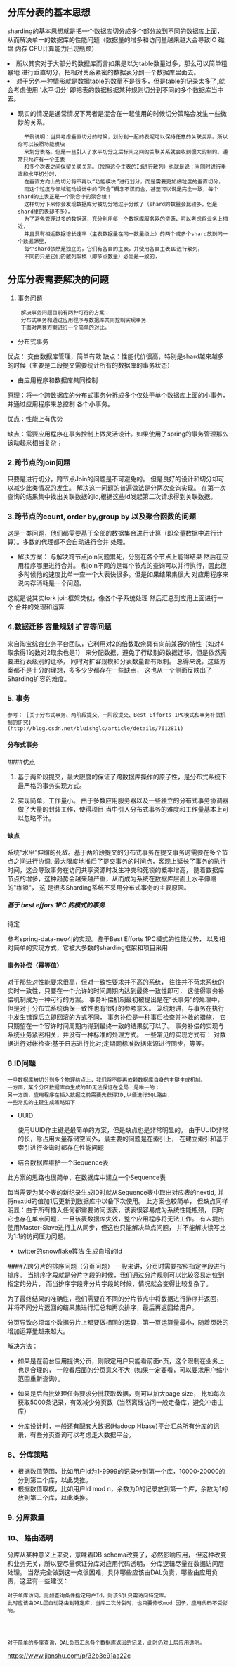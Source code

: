 ## 分库分表的基本思想

sharding的基本思想就是把一个数据库切分成多个部分放到不同的数据库上面，
从而解决单一的数据库的性能问题（数据量的增多和访问量越来越大会导致IO 磁盘 内存 CPU计算能力出现瓶颈）

<li>所以其实对于大部分的数据库而言如果是以为table数量过多，那么可以简单粗暴地
进行垂直切分，把相对关系紧密的数据表分到一个数据库里面去。

<li>对于另外一种情形就是数据table的数量不是很多，但是table的记录太多了,就会考虑使用 '水平切分'
即把表的数据根据某种规则切分到不同的多个数据库当中去。

* 现实的情况是通常情况下两者是混合在一起使用的时候切分策略会发生一些微妙的关系。

        举例说明：当只考虑垂直切分的时候，划分到一起的表呢可以保持任意的关联关系。所以你可以按照功能模块
        来划分表格。但是一旦引入了水平切分之后标间之间的关联关系就会收到很大的制约。通常只允许有一个主表
        和多个次表之间保留关联关系。（按照这个主表的Id进行散列）也就是说：当同时进行垂直和水平切分时，
        在垂直方向上的切分将不再以“功能模块”进行划分，而是需要更加细粒度的垂直切分，
        而这个粒度与领域驱动设计中的“聚合”概念不谋而合，甚至可以说是完全一致，每个shard的主表正是一个聚合中的聚合根！
        这样切分下来你会发现数据库分被切分地过于分散了（shard的数量会比较多，但是shard里的表却不多），
        为了避免管理过多的数据源，充分利用每一个数据库服务器的资源，可以考虑将业务上相近，
        并且具有相近数据增长速率（主表数据量在同一数量级上）的两个或多个shard放到同一个数据源里，
        每个shard依然是独立的，它们有各自的主表，并使用各自主表ID进行散列，
        不同的只是它们的散列取模（即节点数量）必需是一致的.
                                     

## 分库分表需要解决的问题

1. 事务问题

        解决事务问题目前有两种可行的方案：
        分布式事务和通过应用程序与数据库共同控制实现事务
        下面对两套方案进行一个简单的对比。

* 分布式事务

优点： 交由数据库管理，简单有效
缺点：性能代价很高，特别是shard越来越多的时候（主要是二段提交需要统计所有的数据库的事务状态）

* 由应用程序和数据库共同控制

原理：将一个跨数据库的分布式事务分拆成多个仅处于单个数据库上面的小事务，并通过应用程序来总控制
各个小事务。

优点：性能上有优势

缺点：需要应用程序在事务控制上做灵活设计。如果使用了spring的事务管理那么该动起来相当复杂；


### 2.跨节点的join问题

只要是进行切分，跨节点Join的问题是不可避免的。
但是良好的设计和切分却可以减少此类情况的发生。
解决这一问题的普遍做法是分两次查询实现。
在第一次查询的结果集中找出关联数据的id,根据这些id发起第二次请求得到关联数据。

### 3.跨节点的count, order by,group by 以及聚合函数的问题

这是一类问题，他们都需要基于全部的数据集合进行计算（即全量数据中进行计算）。多数的代理都不会自动进行合并
处理。

* 解决方案： 与解决跨节点join问题累死，分别在各个节点上能得结果 然后在应用程序哪里进行合并。
和join不同的是每个节点的查询可以并行执行，因此很多时候他的速度比单一查一个大表快很多。但是如果结果集很大
对应用程序来说内存消耗是一个问题。


这就是说其实fork join框架类似，像各个子系统处理 然后汇总到应用上面进行一个
合并的处理和运算


### 4.数据迁移 容量规划 扩容等问题

来自淘宝综合业务平台团队，它利用对2的倍数取余具有向前兼容的特性（如对4取余得1的数对2取余也是1）
来分配数据，避免了行级别的数据迁移，但是依然需要进行表级别的迁移，
同时对扩容规模和分表数量都有限制。
总得来说，这些方案都不是十分的理想，多多少少都存在一些缺点，
这也从一个侧面反映出了Sharding扩容的难度。

### 5. 事务
    参考： [关于分布式事务、两阶段提交、一阶段提交、Best Efforts 1PC模式和事务补偿机制的研究]
    (http://blog.csdn.net/bluishglc/article/details/7612811)


#### 分布式事务

####优点

1. 基于两阶段提交，最大限度的保证了跨数据库操作的原子性，是分布式系统下最严格的事务实现方式。

2. 实现简单，工作量小。 由于多数应用服务器以及一些独立的分布式事务协调器做了大量的封装工作，使得项目
当中引入分布式事务的难度和工作量基本上可以忽略不计。

#### 缺点
系统“水平”伸缩的死敌。基于两阶段提交的分布式事务在提交事务时需要在多个节点之间进行协调,
最大限度地推后了提交事务的时间点，客观上延长了事务的执行时间，这会导致事务在访问共享资源时发生冲突和死锁的概率增高，
随着数据库节点的增多，这种趋势会越来越严重，从而成为系统在数据库层面上水平伸缩的"枷锁"， 这
是很多Sharding系统不采用分布式事务的主要原因。

##### 基于 best effors 1PC 的模式的事务

待定

参考spring-data-neo4j的实现。鉴于Best Efforts 1PC模式的性能优势，
以及相对简单的实现方式，它被大多数的sharding框架和项目采用

#### 事务补偿（幂等值）

对于那些对性能要求很高，但对一致性要求并不高的系统，
往往并不苛求系统的实时一致性，只要在一个允许的时间周期内达到最终一致性即可，
这使得事务补偿机制成为一种可行的方案。
事务补偿机制最初被提出是在“长事务”的处理中，
但是对于分布式系统确保一致性也有很好的参考意义。
笼统地讲，与事务在执行中发生错误后立即回滚的方式不同，
事务补偿是一种事后检查并补救的措施，
它只期望在一个容许时间周期内得到最终一致的结果就可以了。
事务补偿的实现与系统业务紧密相关，并没有一种标准的处理方式。
一些常见的实现方式有：
对数据进行对帐检查;基于日志进行比对;定期同标准数据来源进行同步，等等。

### 6.ID问题
    一旦数据库被切分到多个物理结点上，我们将不能再依赖数据库自身的主键生成机制。
    一方面，某个分区数据库自生成的ID无法保证在全局上是唯一的；
    另一方面，应用程序在插入数据之前需要先获得ID,以便进行SQL路由.
    一些常见的主键生成策略如下
    
* UUID
    
    使用UUID作主键是最简单的方案，但是缺点也是非常明显的。
    由于UUID非常的长，除占用大量存储空间外，最主要的问题是在索引上，
    在建立索引和基于索引进行查询时都存在性能问题


* 结合数据库维护一个Sequence表

此方案的思路也很简单，在数据库中建立一个Sequence表

每当需要为某个表的新纪录生成ID时就从Sequence表中取出对应表的nextid,
并将nextid的值加1后更新到数据库中以备下次使用。
此方案也较简单，
但缺点同样明显：由于所有插入任何都需要访问该表，该表很容易成为系统性能瓶颈，
同时它也存在单点问题，一旦该表数据库失效，整个应用程序将无法工作。
有人提出使用Master-Slave进行主从同步，但这也只能解决单点问题，
并不能解决读写比为1:1的访问压力问题。

* twitter的snowflake算法 生成自增的Id



####7.跨分片的排序问题（分页问题）
一般来讲，分页时需要按照指定字段进行排序。
当排序字段就是分片字段的时候，我们通过分片规则可以比较容易定位到指定的分片，
而当排序字段非分片字段的时候，情况就会变得比较复杂了。

为了最终结果的准确性，我们需要在不同的分片节点中将数据进行排序并返回，
并将不同分片返回的结果集进行汇总和再次排序，最后再返回给用户。

分页导致必须每个数据分片上都要做相同的运算，第一页运算量最小，随着页数的增加运算量越来越大。

解决方法：

* 如果是在前台应用提供分页，则限定用户只能看前面n页，这个限制在业务上也是合理的，
一般看后面的分页意义不大（如果一定要看，可以要求用户缩小范围重新查询）。

* 如果是后台批处理任务要求分批获取数据，则可以加大page size，
比如每次获取5000条记录，有效减少分页数（当然离线访问一般走备库，避免冲击主库）

* 分库设计时，一般还有配套大数据(Hadoop Hbase)平台汇总所有分库的记录，有些分页查询可以考虑走大数据平台。


### 8、分库策略

* 根据数值范围，比如用户Id为1-9999的记录分到第一个库，10000-20000的分到第二个库，以此类推。
* 根据数值取模，比如用户Id mod n，余数为0的记录放到第一个库，余数为1的放到第二个库，以此类推。


### 9. 分库数量


### 10、 路由透明

分库从某种意义上来说，意味着DB schema改变了，必然影响应用，
但这种改变和业务无关，所以要尽量保证分库对应用代码透明，
分库逻辑尽量在数据访问层处理。
当然完全做到这一点很困难，具体哪些应该由DAL负责，哪些由应用负责，这里有一些建议：


    对于单库访问，比如查询条件指定用户Id，则该SQL只需访问特定库。
    此时应该由DAL层自动路由到特定库，当库二次分裂时，也只要修改mod 因子，应用代码不受影响。




    对于简单的多库查询，DAL负责汇总各个数据库返回的记录，此时仍对上层应用透明。













https://www.jianshu.com/p/32b3e91aa22c





 







